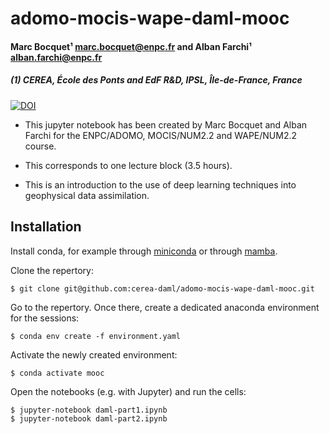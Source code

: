 # adomo-mocis-wape-daml-mooc

#### Marc Bocquet¹ [marc.bocquet@enpc.fr](mailto:marc.bocquet@enpc.fr) and Alban Farchi¹ [alban.farchi@enpc.fr](mailto:alban.farchi@enpc.fr)
##### (1) CEREA, École des Ponts and EdF R&D, IPSL, Île-de-France, France

[![DOI](https://zenodo.org/badge/DOI/10.5281/zenodo.10491402.svg)](https://doi.org/10.5281/zenodo.10491402)

* This jupyter notebook has been created by Marc Bocquet and Alban Farchi for the ENPC/ADOMO, MOCIS/NUM2.2 and WAPE/NUM2.2 course.

* This corresponds to one lecture block (3.5 hours).

* This is an introduction to the use of deep learning techniques into geophysical data assimilation.

## Installation

Install conda, for example through [miniconda](https://docs.conda.io/en/latest/miniconda.html) or through [mamba](https://mamba.readthedocs.io/en/latest/installation.html).

Clone the repertory:

    $ git clone git@github.com:cerea-daml/adomo-mocis-wape-daml-mooc.git

Go to the repertory. Once there, create a dedicated anaconda environment for the sessions:

    $ conda env create -f environment.yaml

Activate the newly created environment:

    $ conda activate mooc

Open the notebooks (e.g. with Jupyter) and run the cells:

    $ jupyter-notebook daml-part1.ipynb
    $ jupyter-notebook daml-part2.ipynb
